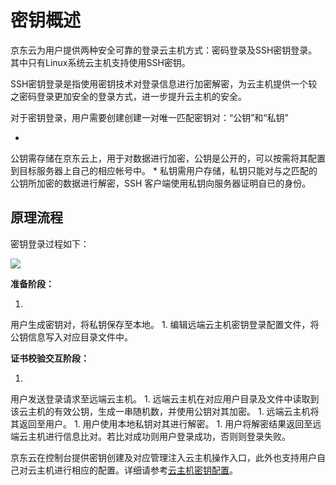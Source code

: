 # **密钥概述**

京东云为用户提供两种安全可靠的登录云主机方式：密码登录及SSH密钥登录。其中只有Linux系统云主机支持使用SSH密钥。

SSH密钥登录是指使用密钥技术对登录信息进行加密解密，为云主机提供一个较之密码登录更加安全的登录方式，进一步提升云主机的安全。

对于密钥登录，用户需要创建创建一对唯一匹配密钥对：“公钥”和“私钥”

* 
公钥需存储在京东云上，用于对数据进行加密，公钥是公开的，可以按需将其配置到目标服务器上自己的相应帐号中。
* 
私钥需用户存储，私钥只能对与之匹配的公钥所加密的数据进行解密，SSH 客户端使用私钥向服务器证明自已的身份。

## **原理流程**

密钥登录过程如下：

![](https://img1.jcloudcs.com/cms/5e1d6be3-639e-4e70-8ce8-3428dd9edad920170324203335.png)

**准备阶段：**

1. 
用户生成密钥对，将私钥保存至本地。
1. 
编辑远端云主机密钥登录配置文件，将公钥信息写入对应目录文件中。

**证书校验交互阶段：**

1. 
用户发送登录请求至远端云主机。
1. 
远端云主机在对应用户目录及文件中读取到该云主机的有效公钥，生成一串随机数，并使用公钥对其加密。
1. 
远端云主机将其返回至用户。
1. 
用户使用本地私钥对其进行解密。
1. 
用户将解密结果返回至远端云主机进行信息比对。若比对成功则用户登录成功，否则则登录失败。

京东云在控制台提供密钥创建及对应管理注入云主机操作入口，此外也支持用户自己对云主机进行相应的配置。详细请参考[云主机密钥配置](https://www.jdcloud.com/help/detail/346/isCateLog/1)。